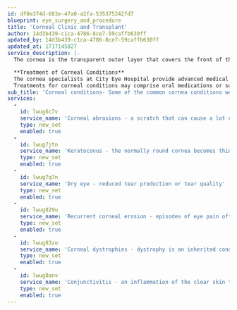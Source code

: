 ```yaml
---
id: df0e374d-603e-47a0-a2fa-535375242fd7
blueprint: eye_surgery_and_procedure
title: 'Corneal Clinic and Transplant'
author: 14d3b439-c1ca-4786-8ce7-59caffb630ff
updated_by: 14d3b439-c1ca-4786-8ce7-59caffb630ff
updated_at: 1717145827
service_description: |-
  The cornea is the transparent outer layer that covers the front of the eye, which together with the sclera (the thick, white part of your eye) and the conjunctiva (thin tissue that covers the sclera) protects your eye from damage. The eyelids function to protect these surface structures of your eye and to keep them moist each time you blink.

  **Treatment of Corneal Conditions**
  The cornea specialists at City Eye Hospital provide advanced medical and surgical treatment for all conditions and disorders of the cornea.
  Treatments for corneal conditions may comprise oral medications or surgical intervention. We also provide **corneal transplants** when it is required to improve your vision.
sub_title: 'Corneal conditions- Some of the common cornea conditions we treat at City Eye Hospital include:'
services:
  -
    id: lwug6c7v
    service_name: 'Corneal abrasions - a scratch that can cause a lot of pain, redness, light sensitivity, tearing and lid swelling'
    type: new_set
    enabled: true
  -
    id: lwug7jtn
    service_name: 'Keratoconus - the normally round cornea becomes thinned, distorted and irregular, resulting in distorted vision'
    type: new_set
    enabled: true
  -
    id: lwug7q7n
    service_name: 'Dry eye - reduced tear production or tear quality'
    type: new_set
    enabled: true
  -
    id: lwug829u
    service_name: 'Recurrent corneal erosion - episodes of eye pain often in the middle of the night or upon waking up'
    type: new_set
    enabled: true
  -
    id: lwug83zo
    service_name: 'Corneal dystrophies - dystrophy is an inherited condition, which can occur early in life or much later'
    type: new_set
    enabled: true
  -
    id: lwug8anv
    service_name: 'Conjunctivitis - an inflammation of the clear skin that covers the white part of the eye and the inside surface of the eyelids'
    type: new_set
    enabled: true
---
```

